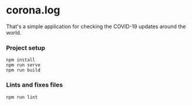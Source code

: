 # corona.log

That's a simple application for checking the COVID-19 updates around the world.

### Project setup
```
npm install
npm run serve
npm run build
```

### Lints and fixes files
```
npm run lint
```
